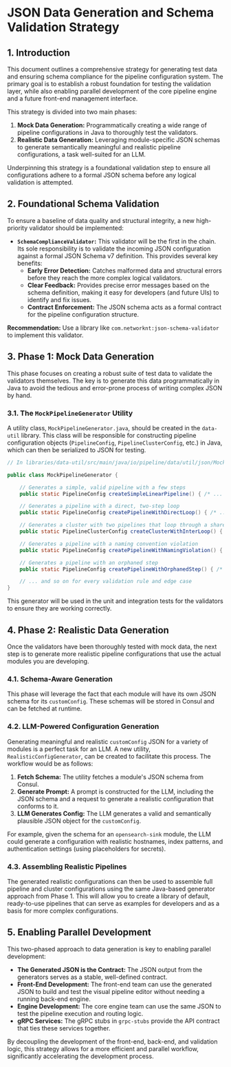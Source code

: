 # JSON Data Generation and Schema Validation Strategy

## 1. Introduction

This document outlines a comprehensive strategy for generating test data and ensuring schema compliance for the pipeline configuration system. The primary goal is to establish a robust foundation for testing the validation layer, while also enabling parallel development of the core pipeline engine and a future front-end management interface.

This strategy is divided into two main phases:

1.  **Mock Data Generation:** Programmatically creating a wide range of pipeline configurations in Java to thoroughly test the validators.
2.  **Realistic Data Generation:** Leveraging module-specific JSON schemas to generate semantically meaningful and realistic pipeline configurations, a task well-suited for an LLM.

Underpinning this strategy is a foundational validation step to ensure all configurations adhere to a formal JSON schema before any logical validation is attempted.

## 2. Foundational Schema Validation

To ensure a baseline of data quality and structural integrity, a new high-priority validator should be implemented:

*   **`SchemaComplianceValidator`:** This validator will be the first in the chain. Its sole responsibility is to validate the incoming JSON configuration against a formal JSON Schema v7 definition. This provides several key benefits:
    *   **Early Error Detection:** Catches malformed data and structural errors before they reach the more complex logical validators.
    *   **Clear Feedback:** Provides precise error messages based on the schema definition, making it easy for developers (and future UIs) to identify and fix issues.
    *   **Contract Enforcement:** The JSON schema acts as a formal contract for the pipeline configuration structure.

**Recommendation:** Use a library like `com.networknt:json-schema-validator` to implement this validator.

## 3. Phase 1: Mock Data Generation

This phase focuses on creating a robust suite of test data to validate the validators themselves. The key is to generate this data programmatically in Java to avoid the tedious and error-prone process of writing complex JSON by hand.

### 3.1. The `MockPipelineGenerator` Utility

A utility class, `MockPipelineGenerator.java`, should be created in the `data-util` library. This class will be responsible for constructing pipeline configuration objects (`PipelineConfig`, `PipelineClusterConfig`, etc.) in Java, which can then be serialized to JSON for testing.

```java
// In libraries/data-util/src/main/java/io/pipeline/data/util/json/MockPipelineGenerator.java

public class MockPipelineGenerator {

    // Generates a simple, valid pipeline with a few steps
    public static PipelineConfig createSimpleLinearPipeline() { /* ... */ }

    // Generates a pipeline with a direct, two-step loop
    public static PipelineConfig createPipelineWithDirectLoop() { /* ... */ }

    // Generates a cluster with two pipelines that loop through a shared Kafka topic
    public static PipelineClusterConfig createClusterWithInterLoop() { /* ... */ }

    // Generates a pipeline with a naming convention violation
    public static PipelineConfig createPipelineWithNamingViolation() { /* ... */ }

    // Generates a pipeline with an orphaned step
    public static PipelineConfig createPipelineWithOrphanedStep() { /* ... */ }

    // ... and so on for every validation rule and edge case
}
```

This generator will be used in the unit and integration tests for the validators to ensure they are working correctly.

## 4. Phase 2: Realistic Data Generation

Once the validators have been thoroughly tested with mock data, the next step is to generate more realistic pipeline configurations that use the actual modules you are developing.

### 4.1. Schema-Aware Generation

This phase will leverage the fact that each module will have its own JSON schema for its `customConfig`. These schemas will be stored in Consul and can be fetched at runtime.

### 4.2. LLM-Powered Configuration Generation

Generating meaningful and realistic `customConfig` JSON for a variety of modules is a perfect task for an LLM. A new utility, `RealisticConfigGenerator`, can be created to facilitate this process. The workflow would be as follows:

1.  **Fetch Schema:** The utility fetches a module's JSON schema from Consul.
2.  **Generate Prompt:** A prompt is constructed for the LLM, including the JSON schema and a request to generate a realistic configuration that conforms to it.
3.  **LLM Generates Config:** The LLM generates a valid and semantically plausible JSON object for the `customConfig`.

For example, given the schema for an `opensearch-sink` module, the LLM could generate a configuration with realistic hostnames, index patterns, and authentication settings (using placeholders for secrets).

### 4.3. Assembling Realistic Pipelines

The generated realistic configurations can then be used to assemble full pipeline and cluster configurations using the same Java-based generator approach from Phase 1. This will allow you to create a library of default, ready-to-use pipelines that can serve as examples for developers and as a basis for more complex configurations.

## 5. Enabling Parallel Development

This two-phased approach to data generation is key to enabling parallel development:

*   **The Generated JSON is the Contract:** The JSON output from the generators serves as a stable, well-defined contract.
*   **Front-End Development:** The front-end team can use the generated JSON to build and test the visual pipeline editor without needing a running back-end engine.
*   **Engine Development:** The core engine team can use the same JSON to test the pipeline execution and routing logic.
*   **gRPC Services:** The gRPC stubs in `grpc-stubs` provide the API contract that ties these services together.

By decoupling the development of the front-end, back-end, and validation logic, this strategy allows for a more efficient and parallel workflow, significantly accelerating the development process.
